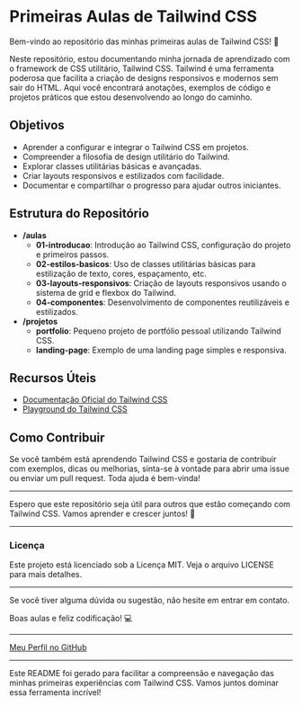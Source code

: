 # Primeiras Aulas de Tailwind CSS

Bem-vindo ao repositório das minhas primeiras aulas de Tailwind CSS! 🎨

Neste repositório, estou documentando minha jornada de aprendizado com o framework de CSS utilitário, Tailwind CSS. Tailwind é uma ferramenta poderosa que facilita a criação de designs responsivos e modernos sem sair do HTML. Aqui você encontrará anotações, exemplos de código e projetos práticos que estou desenvolvendo ao longo do caminho.

## Objetivos

- Aprender a configurar e integrar o Tailwind CSS em projetos.
- Compreender a filosofia de design utilitário do Tailwind.
- Explorar classes utilitárias básicas e avançadas.
- Criar layouts responsivos e estilizados com facilidade.
- Documentar e compartilhar o progresso para ajudar outros iniciantes.

## Estrutura do Repositório

- **/aulas**
  - **01-introducao**: Introdução ao Tailwind CSS, configuração do projeto e primeiros passos.
  - **02-estilos-basicos**: Uso de classes utilitárias básicas para estilização de texto, cores, espaçamento, etc.
  - **03-layouts-responsivos**: Criação de layouts responsivos usando o sistema de grid e flexbox do Tailwind.
  - **04-componentes**: Desenvolvimento de componentes reutilizáveis e estilizados.
- **/projetos**
  - **portfolio**: Pequeno projeto de portfólio pessoal utilizando Tailwind CSS.
  - **landing-page**: Exemplo de uma landing page simples e responsiva.
  
## Recursos Úteis

- [Documentação Oficial do Tailwind CSS](https://tailwindcss.com/docs)
- [Playground do Tailwind CSS](https://play.tailwindcss.com/)

## Como Contribuir

Se você também está aprendendo Tailwind CSS e gostaria de contribuir com exemplos, dicas ou melhorias, sinta-se à vontade para abrir uma issue ou enviar um pull request. Toda ajuda é bem-vinda!

---

Espero que este repositório seja útil para outros que estão começando com Tailwind CSS. Vamos aprender e crescer juntos! 🚀

---

### Licença

Este projeto está licenciado sob a Licença MIT. Veja o arquivo LICENSE para mais detalhes.

---

Se você tiver alguma dúvida ou sugestão, não hesite em entrar em contato.

Boas aulas e feliz codificação! 💻

---

[Meu Perfil no GitHub](https://github.com/seu-usuario)

---

Este README foi gerado para facilitar a compreensão e navegação das minhas primeiras experiências com Tailwind CSS. Vamos juntos dominar essa ferramenta incrível!
